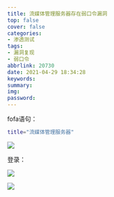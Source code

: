 ```yaml
---
title: 流媒体管理服务器存在弱⼝令漏洞
top: false
cover: false
categories:
- 渗透测试
tags:
- 漏洞复现
- 弱口令
abbrlink: 20730
date: 2021-04-29 18:34:28
keywords:
summary:
img:
password:
---
```




fofa语句：

```bash
title="流媒体管理服务器"
```

![](https://geoer666-1257264766.cos.ap-beijing.myqcloud.com/%E6%B5%81%E5%AA%92%E4%BD%93%E5%BC%B1%E5%8F%A3%E4%BB%A4.jpg)



登录：

![](https://geoer666-1257264766.cos.ap-beijing.myqcloud.com/%E6%B5%81%E5%AA%92%E4%BD%93%E7%99%BB%E5%BD%95.jpg)



![](https://geoer666-1257264766.cos.ap-beijing.myqcloud.com/%E6%B5%81%E5%AA%92%E4%BD%931.jpg)
